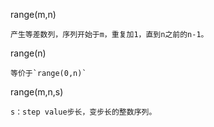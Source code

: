 range(m,n)
	
	产生等差数列，序列开始于m，重复加1，直到n之前的n-1。

range(n)

	等价于`range(0,n)`

range(m,n,s)

	s：step value步长，变步长的整数序列。

